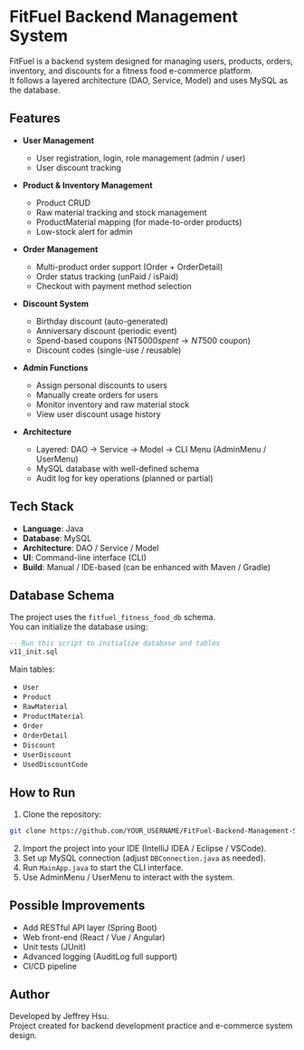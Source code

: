 # FitFuel Backend Management System

FitFuel is a backend system designed for managing users, products, orders, inventory, and discounts for a fitness food e-commerce platform.  
It follows a layered architecture (DAO, Service, Model) and uses MySQL as the database.

## Features

- **User Management**  
  - User registration, login, role management (admin / user)  
  - User discount tracking

- **Product & Inventory Management**  
  - Product CRUD  
  - Raw material tracking and stock management  
  - ProductMaterial mapping (for made-to-order products)  
  - Low-stock alert for admin

- **Order Management**  
  - Multi-product order support (Order + OrderDetail)  
  - Order status tracking (unPaid / isPaid)  
  - Checkout with payment method selection

- **Discount System**  
  - Birthday discount (auto-generated)  
  - Anniversary discount (periodic event)  
  - Spend-based coupons (NT$5000 spent → NT$500 coupon)  
  - Discount codes (single-use / reusable)

- **Admin Functions**  
  - Assign personal discounts to users  
  - Manually create orders for users  
  - Monitor inventory and raw material stock  
  - View user discount usage history

- **Architecture**  
  - Layered: DAO → Service → Model → CLI Menu (AdminMenu / UserMenu)  
  - MySQL database with well-defined schema  
  - Audit log for key operations (planned or partial)

## Tech Stack

- **Language**: Java  
- **Database**: MySQL  
- **Architecture**: DAO / Service / Model  
- **UI**: Command-line interface (CLI)  
- **Build**: Manual / IDE-based (can be enhanced with Maven / Gradle)

## Database Schema

The project uses the `fitfuel_fitness_food_db` schema.  
You can initialize the database using:

```sql
-- Run this script to initialize database and tables
v11_init.sql
```

Main tables:

- `User`
- `Product`
- `RawMaterial`
- `ProductMaterial`
- `Order`
- `OrderDetail`
- `Discount`
- `UserDiscount`
- `UsedDiscountCode`

## How to Run

1. Clone the repository:

```bash
git clone https://github.com/YOUR_USERNAME/FitFuel-Backend-Management-System.git
```

2. Import the project into your IDE (IntelliJ IDEA / Eclipse / VSCode).  
3. Set up MySQL connection (adjust `DBConnection.java` as needed).  
4. Run `MainApp.java` to start the CLI interface.  
5. Use AdminMenu / UserMenu to interact with the system.

## Possible Improvements

- Add RESTful API layer (Spring Boot)  
- Web front-end (React / Vue / Angular)  
- Unit tests (JUnit)  
- Advanced logging (AuditLog full support)  
- CI/CD pipeline

## Author

Developed by Jeffrey Hsu.  
Project created for backend development practice and e-commerce system design.

